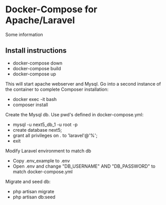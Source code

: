 
# Docker-Compose for Apache/Laravel

Some information

## Install instructions

 * docker-compose down
 * docker-compose build
 * docker-compose up
 
This will start apache webserver and Mysql. Go into a second instance of the container to complete Composer installation:
 * docker exec -it <imagename> bash
 * composer install
 
Create the Mysql db. Use pwd's defined in docker-compose.yml:
 * mysql -u next5_db_1 -u root -p
 * create database next5;
 * grant all privileges on *.* to 'laravel'@'%';
 * exit
 
Modify Laravel environment to match db
 * Copy .env_example to .env
 * Open .env and change "DB_USERNAME" AND "DB_PASSWORD" to match docker-compose.yml

Migrate and seed db:
 * php artisan migrate
 * php artisan db:seed

